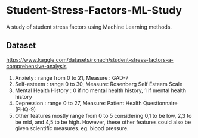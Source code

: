 # Student-Stress-Factors-ML-Study
A study of student stress factors using Machine Learning methods.

## Dataset
https://www.kaggle.com/datasets/rxnach/student-stress-factors-a-comprehensive-analysis

1) Anxiety : range from 0 to 21, Measure : GAD-7
2) Self-esteem : range 0 to 30, Measure: Rosenberg Self Esteem Scale
3) Mental Health History : 0 if no mental health history, 1 if mental health history
4) Depression : range 0 to 27, Measure: Patient Health Questionnaire (PHQ-9)
5) Other features mostly range from 0 to 5 considering 0,1 to be low, 2,3 to be mid, and 4,5 to be high.
However, these other features could also be given scientific measures. eg. blood pressure.

